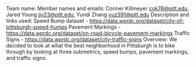 Team name: 
Member names and emails: Conner Killmeyer cok76@pitt.edu, Jared Young jjy23@pitt.edu, Yundi Zhang yuz391@pitt.edu
Description and links used:
  Speed Bump dataset - https://data.wprdc.org/dataset/city-of-pittsburgh-speed-humps
  Pavement Markings - https://data.wprdc.org/dataset/on-road-bicycle-pavement-markings
  Traffic Signs - https://data.wprdc.org/dataset/city-traffic-signs
Overview:
  We decided to look at what the best neighborhood in Pittsburgh is to bike through by looking at three submetrics, speed bumps, pavement markings, and traffic signs.
